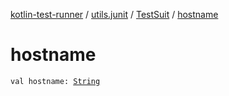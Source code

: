 [kotlin-test-runner](../../index.md) / [utils.junit](../index.md) / [TestSuit](index.md) / [hostname](./hostname.md)

# hostname

`val hostname: `[`String`](https://kotlinlang.org/api/latest/jvm/stdlib/kotlin/-string/index.html)